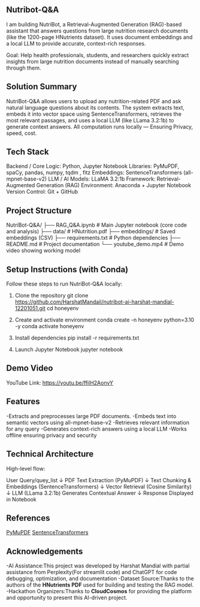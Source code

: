 ## Nutribot-Q&A

I am building NutriBot, a Retrieval-Augmented Generation (RAG)-based assistant that answers questions from large nutrition research documents (like the 1200-page HNutrients dataset). It uses document embeddings and a local LLM to provide accurate, context-rich responses.

Goal: Help health professionals, students, and researchers quickly extract insights from large nutrition documents instead of manually searching through them.

## Solution Summary
NutriBot-Q&A allows users to upload any nutrition-related PDF and ask natural language questions about its contents.
The system extracts text, embeds it into vector space using SentenceTransformers, retrieves the most relevant passages, and uses a local LLM (like LLama 3.2:1b) to generate context answers.
All computation runs locally — Ensuring Privacy, speed, cost.

## Tech Stack

Backend / Core Logic: Python, Jupyter Notebook
Libraries: PyMuPDF, spaCy, pandas, numpy, tqdm , fitz
Embeddings: SentenceTransformers (all-mpnet-base-v2)
LLM / AI Models: LLaMA 3.2:1b
Framework: Retrieval-Augmented Generation (RAG)
Environment: Anaconda + Jupyter Notebook
Version Control: Git + GitHub

## Project Structure
NutriBot-Q&A/
├── RAG_Q&A.ipynb           # Main Jupyter notebook (core code and analysis)
├── data/                   # HNutrition.pdf
├── embeddings/             # Saved embeddings (CSV)
├── requirements.txt        # Python dependencies
├── README.md               # Project documentation
└── youtube_demo.mp4        # Demo video showing working model

## Setup Instructions (with Conda)
Follow these steps to run NutriBot-Q&A locally:

1. Clone the repository
git clone https://github.com/HarshatMandail/nutribot-ai-harshat-mandial-12201051.git
cd honeyenv

2. Create and activate environment
conda create -n honeyenv python=3.10 -y
conda activate honeyenv

3. Install dependencies
pip install -r requirements.txt

4. Launch Jupyter Notebook
jupyter notebook

## Demo Video
YouTube Link:
https://youtu.be/ffilH2AonvY

## Features
-Extracts and preprocesses large PDF documents.
-Embeds text into semantic vectors using all-mpnet-base-v2
-Retrieves relevant information for any query
-Generates context-rich answers using a local LLM
-Works offline ensuring privacy and security

## Technical Architecture
High-level flow:

User Query/quey_list
   ↓
PDF Text Extraction (PyMuPDF)
   ↓
Text Chunking & Embeddings (SentenceTransformers)
   ↓
Vector Retrieval (Cosine Similarity)
   ↓
LLM (LLama 3.2:1b) Generates Contextual Answer
   ↓
Response Displayed in Notebook 

## References
[PyMuPDF](https://github.com/pymupdf/PyMuPDF)
[SentenceTransformers](https://huggingface.co/sentence-transformers/all-mpnet-base-v2)


## Acknowledgements
-AI Assistance:This project was developed by Harshat Mandial with partial assistance from Perplexity(For streamlit code) and ChatGPT  for code debugging, optimization, and documentation 
-Dataset Source:Thanks to the authors of the **HNutrients PDF** used for building and testing the RAG model.  
-Hackathon Organizers:Thanks to **CloudCosmos** for providing the platform and opportunity to present this AI-driven project. 
